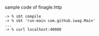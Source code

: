 
sample code of finagle.http

```
-> % sbt compile
-> % sbt 'run-main com.github.iwag.Main'
...
-> % curl localhost:40080
```
